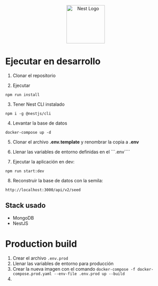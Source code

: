 <p align="center">
  <a href="http://nestjs.com/" target="blank"><img src="https://nestjs.com/img/logo-small.svg" width="120" alt="Nest Logo" /></a>
</p>

# Ejecutar en desarrollo

1. Clonar el repositorio

2. Ejecutar
```
npm run install
```

3. Tener Nest CLI instalado
```
npm i -g @nestjs/cli
```

4. Levantar la base de datos
```
docker-compose up -d
```

5. Clonar el archivo __.env.template__ y renombrar la copia a __.env__

6. Llenar las variables de entorno definidas en el ```.env````

7. Ejecutar la aplicación en dev:
````
npm run start:dev
`````

8. Reconstruir la base de datos con la semila:
```
http://localhost:3000/api/v2/seed
````

## Stack usado
* MongoDB
* NestJS

# Production build
1. Crear el archivo ```.env.prod```
2. Llenar las variables de entorno para producción
3. Crear la nueva imagen con el comando ```docker-compose -f docker-compose.prod.yaml --env-file .env.prod up --build```
4. 